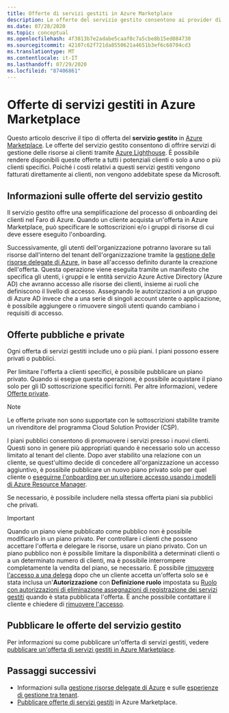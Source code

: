 ```yaml
---
title: Offerte di servizi gestiti in Azure Marketplace
description: Le offerte del servizio gestito consentono ai provider di servizi di vendere offerte di gestione delle risorse ai clienti di Azure Marketplace.
ms.date: 07/28/2020
ms.topic: conceptual
ms.openlocfilehash: 4f3813b7e2adabe5caaf0c7a5cbe8b15ed084730
ms.sourcegitcommit: 42107c62f721da8550621a4651b3ef6c68704cd3
ms.translationtype: MT
ms.contentlocale: it-IT
ms.lasthandoff: 07/29/2020
ms.locfileid: "87406861"
---
```

# <a name="managed-service-offers-in-azure-marketplace"></a>Offerte di servizi gestiti in Azure Marketplace

Questo articolo descrive il tipo di offerta del **servizio gestito** in [Azure Marketplace](https://azuremarketplace.microsoft.com). Le offerte del servizio gestito consentono di offrire servizi di gestione delle risorse ai clienti tramite [Azure Lighthouse](../overview.md). È possibile rendere disponibili queste offerte a tutti i potenziali clienti o solo a uno o più clienti specifici. Poiché i costi relativi a questi servizi gestiti vengono fatturati direttamente ai clienti, non vengono addebitate spese da Microsoft.

## <a name="understand-managed-service-offers"></a>Informazioni sulle offerte del servizio gestito

Il servizio gestito offre una semplificazione del processo di onboarding dei clienti nel Faro di Azure. Quando un cliente acquista un'offerta in Azure Marketplace, può specificare le sottoscrizioni e/o i gruppi di risorse di cui deve essere eseguito l'onboarding.

Successivamente, gli utenti dell'organizzazione potranno lavorare su tali risorse dall'interno del tenant dell'organizzazione tramite la [gestione delle risorse delegate di Azure](azure-delegated-resource-management.md), in base all'accesso definito durante la creazione dell'offerta. Questa operazione viene eseguita tramite un manifesto che specifica gli utenti, i gruppi e le entità servizio Azure Active Directory (Azure AD) che avranno accesso alle risorse dei clienti, insieme ai ruoli che definiscono il livello di accesso. Assegnando le autorizzazioni a un gruppo di Azure AD invece che a una serie di singoli account utente o applicazione, è possibile aggiungere o rimuovere singoli utenti quando cambiano i requisiti di accesso.

## <a name="public-and-private-offers"></a>Offerte pubbliche e private

Ogni offerta di servizi gestiti include uno o più piani. I piani possono essere privati o pubblici.

Per limitare l'offerta a clienti specifici, è possibile pubblicare un piano privato. Quando si esegue questa operazione, è possibile acquistare il piano solo per gli ID sottoscrizione specifici forniti. Per altre informazioni, vedere [Offerte private](../../marketplace/private-offers.md).

> [!NOTE]
> Le offerte private non sono supportate con le sottoscrizioni stabilite tramite un rivenditore del programma Cloud Solution Provider (CSP).

I piani pubblici consentono di promuovere i servizi presso i nuovi clienti. Questi sono in genere più appropriati quando è necessario solo un accesso limitato al tenant del cliente. Dopo aver stabilito una relazione con un cliente, se quest'ultimo decide di concedere all'organizzazione un accesso aggiuntivo, è possibile pubblicare un nuovo piano privato solo per quel cliente o [eseguirne l'onboarding per un ulteriore accesso usando i modelli di Azure Resource Manager](../how-to/onboard-customer.md).

Se necessario, è possibile includere nella stessa offerta piani sia pubblici che privati.

> [!IMPORTANT]
> Quando un piano viene pubblicato come pubblico non è possibile modificarlo in un piano privato. Per controllare i clienti che possono accettare l'offerta e delegare le risorse, usare un piano privato. Con un piano pubblico non è possibile limitare la disponibilità a determinati clienti o a un determinato numero di clienti, ma è possibile interrompere completamente la vendita del piano, se necessario. È possibile [rimuovere l'accesso a una delega](../how-to/remove-delegation.md) dopo che un cliente accetta un'offerta solo se è stata inclusa un'**Autorizzazione** con **Definizione ruolo** impostata su [Ruolo con autorizzazioni di eliminazione assegnazioni di registrazione dei servizi gestiti](../../role-based-access-control/built-in-roles.md#managed-services-registration-assignment-delete-role) quando è stata pubblicata l'offerta. È anche possibile contattare il cliente e chiedere di [rimuovere l'accesso](../how-to/view-manage-service-providers.md#add-or-remove-service-provider-offers).

## <a name="publish-managed-service-offers"></a>Pubblicare le offerte del servizio gestito

Per informazioni su come pubblicare un'offerta di servizi gestiti, vedere [pubblicare un'offerta di servizi gestiti in Azure Marketplace](../how-to/publish-managed-services-offers.md).

## <a name="next-steps"></a>Passaggi successivi

- Informazioni sulla [gestione risorse delegate di Azure](azure-delegated-resource-management.md) e sulle [esperienze di gestione tra tenant](cross-tenant-management-experience.md).
- [Pubblicare offerte di servizi gestiti](../how-to/publish-managed-services-offers.md) in Azure Marketplace.
